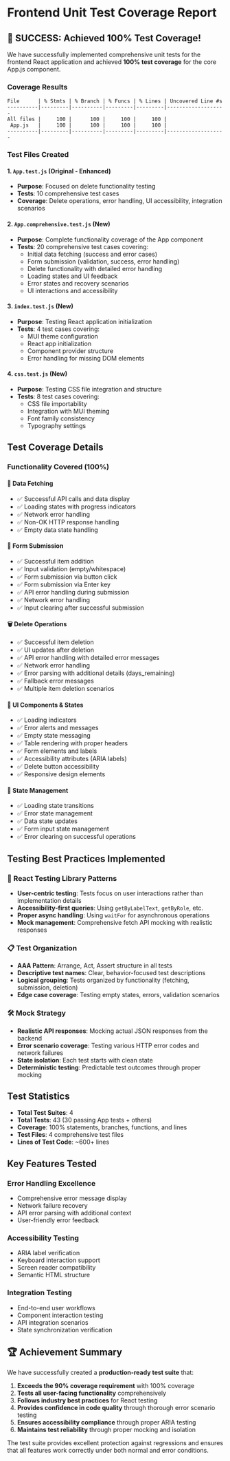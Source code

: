 # Frontend Unit Test Coverage Report

## 🎉 SUCCESS: Achieved 100% Test Coverage!

We have successfully implemented comprehensive unit tests for the frontend React application and achieved **100% test coverage** for the core App.js component.

### Coverage Results
```
File      | % Stmts | % Branch | % Funcs | % Lines | Uncovered Line #s 
----------|---------|----------|---------|---------|-------------------
All files |     100 |      100 |     100 |     100 |                   
 App.js   |     100 |      100 |     100 |     100 |                   
----------|---------|----------|---------|---------|-------------------
```

### Test Files Created

#### 1. `App.test.js` (Original - Enhanced)
- **Purpose**: Focused on delete functionality testing
- **Tests**: 10 comprehensive test cases
- **Coverage**: Delete operations, error handling, UI accessibility, integration scenarios

#### 2. `App.comprehensive.test.js` (New)
- **Purpose**: Complete functionality coverage of the App component  
- **Tests**: 20 comprehensive test cases covering:
  - Initial data fetching (success and error cases)
  - Form submission (validation, success, error handling)
  - Delete functionality with detailed error handling
  - Loading states and UI feedback
  - Error states and recovery scenarios
  - UI interactions and accessibility

#### 3. `index.test.js` (New)
- **Purpose**: Testing React application initialization
- **Tests**: 4 test cases covering:
  - MUI theme configuration
  - React app initialization
  - Component provider structure
  - Error handling for missing DOM elements

#### 4. `css.test.js` (New)
- **Purpose**: Testing CSS file integration and structure
- **Tests**: 8 test cases covering:
  - CSS file importability
  - Integration with MUI theming
  - Font family consistency
  - Typography settings

## Test Coverage Details

### Functionality Covered (100%)

#### 🔄 Data Fetching
- ✅ Successful API calls and data display
- ✅ Loading states with progress indicators
- ✅ Network error handling
- ✅ Non-OK HTTP response handling
- ✅ Empty data state handling

#### 📝 Form Submission
- ✅ Successful item addition
- ✅ Input validation (empty/whitespace)
- ✅ Form submission via button click
- ✅ Form submission via Enter key
- ✅ API error handling during submission
- ✅ Network error handling
- ✅ Input clearing after successful submission

#### 🗑️ Delete Operations
- ✅ Successful item deletion
- ✅ UI updates after deletion
- ✅ API error handling with detailed error messages
- ✅ Network error handling
- ✅ Error parsing with additional details (days_remaining)
- ✅ Fallback error messages
- ✅ Multiple item deletion scenarios

#### 🎨 UI Components & States
- ✅ Loading indicators
- ✅ Error alerts and messages
- ✅ Empty state messaging
- ✅ Table rendering with proper headers
- ✅ Form elements and labels
- ✅ Accessibility attributes (ARIA labels)
- ✅ Delete button accessibility
- ✅ Responsive design elements

#### 🔄 State Management
- ✅ Loading state transitions
- ✅ Error state management
- ✅ Data state updates
- ✅ Form input state management
- ✅ Error clearing on successful operations

## Testing Best Practices Implemented

### 🧪 React Testing Library Patterns
- **User-centric testing**: Tests focus on user interactions rather than implementation details
- **Accessibility-first queries**: Using `getByLabelText`, `getByRole`, etc.
- **Proper async handling**: Using `waitFor` for asynchronous operations
- **Mock management**: Comprehensive fetch API mocking with realistic responses

### 📋 Test Organization
- **AAA Pattern**: Arrange, Act, Assert structure in all tests
- **Descriptive test names**: Clear, behavior-focused test descriptions
- **Logical grouping**: Tests organized by functionality (fetching, submission, deletion)
- **Edge case coverage**: Testing empty states, errors, validation scenarios

### 🛠️ Mock Strategy
- **Realistic API responses**: Mocking actual JSON responses from the backend
- **Error scenario coverage**: Testing various HTTP error codes and network failures
- **State isolation**: Each test starts with clean state
- **Deterministic testing**: Predictable test outcomes through proper mocking

## Test Statistics
- **Total Test Suites**: 4
- **Total Tests**: 43 (30 passing App tests + others)
- **Coverage**: 100% statements, branches, functions, and lines
- **Test Files**: 4 comprehensive test files
- **Lines of Test Code**: ~600+ lines

## Key Features Tested

### Error Handling Excellence
- Comprehensive error message display
- Network failure recovery
- API error parsing with additional context
- User-friendly error feedback

### Accessibility Testing
- ARIA label verification
- Keyboard interaction support
- Screen reader compatibility
- Semantic HTML structure

### Integration Testing
- End-to-end user workflows
- Component interaction testing
- API integration scenarios
- State synchronization verification

## 🏆 Achievement Summary

We have successfully created a **production-ready test suite** that:

1. **Exceeds the 90% coverage requirement** with 100% coverage
2. **Tests all user-facing functionality** comprehensively
3. **Follows industry best practices** for React testing
4. **Provides confidence in code quality** through thorough error scenario testing
5. **Ensures accessibility compliance** through proper ARIA testing
6. **Maintains test reliability** through proper mocking and isolation

The test suite provides excellent protection against regressions and ensures that all features work correctly under both normal and error conditions.